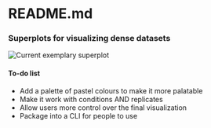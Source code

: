 # README.md #

### Superplots for visualizing dense datasets ###

![Current exemplary superplot](https://bitbucket.org/martinkenny/analysis_work/src/master/superplot_v0-2-0.png "Optional title")

#### To-do list ####
* Add a palette of pastel colours to make it more palatable
* Make it work with conditions AND replicates
* Allow users more control over the final visualization
* Package into a CLI for people to use